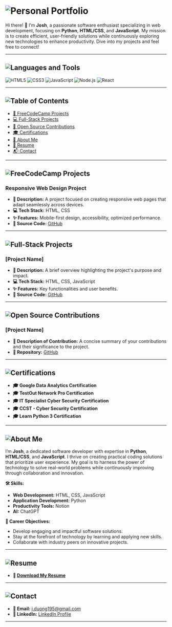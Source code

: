 # ![Personal Portfolio](https://img.shields.io/badge/Personal%20Portfolio-2C3E50?style=for-the-badge&logo=github)

Hi there! 👋 I’m **Josh**, a passionate software enthusiast specializing in web development, focusing on **Python**, **HTML/CSS**, and **JavaScript**. My mission is to create efficient, user-friendly solutions while continuously exploring new technologies to enhance productivity. Dive into my projects and feel free to connect!

---

## ![Languages and Tools](https://img.shields.io/badge/Languages%20and%20Tools-34495E?style=for-the-badge&logo=tools)

![HTML5](https://img.shields.io/badge/HTML5-E34F26?style=for-the-badge&logo=html5&logoColor=white) 
![CSS3](https://img.shields.io/badge/CSS3-1572B6?style=for-the-badge&logo=css3&logoColor=white) 
![JavaScript](https://img.shields.io/badge/JavaScript-F7DF1E?style=for-the-badge&logo=javascript&logoColor=black) 
![Node.js](https://img.shields.io/badge/Node.js-339933?style=for-the-badge&logo=node.js&logoColor=white) 
![React](https://img.shields.io/badge/React-61DAFB?style=for-the-badge&logo=react&logoColor=black)

---

## ![Table of Contents](https://img.shields.io/badge/Table%20of%20Contents-34495E?style=for-the-badge&logo=github)

- [📂 FreeCodeCamp Projects](#freecodecamp-projects)
- [💻 Full-Stack Projects](#full-stack-projects)
- [🔧 Open Source Contributions](#open-source-contributions)
- [🎓 Certifications](#certifications)
- [👤 About Me](#about-me)
- [📄 Resume](#resume)
- [📬 Contact](#contact)

---

## ![FreeCodeCamp Projects](https://img.shields.io/badge/FreeCodeCamp%20Projects-2C3E50?style=for-the-badge&logo=freecodecamp)

### **Responsive Web Design Project**
- **📝 Description:** A project focused on creating responsive web pages that adapt seamlessly across devices.
- **💻 Tech Stack:** HTML, CSS
- **✨ Features:** Mobile-first design, accessibility, optimized performance.
- **🔗 Source Code:** [GitHub](https://github.com/Syntaxpert/responsive-web-design-project.git)

---

## ![Full-Stack Projects](https://img.shields.io/badge/Full%20Stack%20Projects-2C3E50?style=for-the-badge&logo=github)

### **[Project Name]**
- **📝 Description:** A brief overview highlighting the project's purpose and impact.
- **💻 Tech Stack:** HTML, CSS, JavaScript
- **✨ Features:** Key functionalities and user benefits.
- **🔗 Source Code:** [GitHub](#)

---

## ![Open Source Contributions](https://img.shields.io/badge/Open%20Source%20Contributions-2C3E50?style=for-the-badge&logo=github)

### **[Project Name]**
- **🔧 Description of Contribution:** A concise summary of your contributions and their significance to the project.
- **📂 Repository:** [GitHub](#)

---

## ![Certifications](https://img.shields.io/badge/Certifications-34495E?style=for-the-badge&logo=github)

- **🎓 Google Data Analytics Certification**
- **🎓 TestOut Network Pro Certification**
- **🎓 IT Specialist Cyber Security Certification**
- **🎓 CCST - Cyber Security Certification**
- **🎓 Learn Python 3 Certification**

---

## ![About Me](https://img.shields.io/badge/About%20Me-34495E?style=for-the-badge&logo=github)

I’m **Josh**, a dedicated software developer with expertise in **Python**, **HTML/CSS**, and **JavaScript**. I thrive on creating practical coding solutions that prioritize user experience. My goal is to harness the power of technology to solve real-world problems while continuously improving through collaboration and innovation.

**🛠️ Skills:**
- **Web Development:** HTML, CSS, JavaScript
- **Application Development:** Python
- **Productivity Tools:** Notion
- **AI:** ChatGPT

**🎯 Career Objectives:**
- Develop engaging and impactful software solutions.
- Stay at the forefront of technology by learning and applying new skills.
- Collaborate with industry peers on innovative projects.

---

## ![Resume](https://img.shields.io/badge/Resume-2C3E50?style=for-the-badge&logo=github)
- **📄 [Download My Resume](#)**

---

## ![Contact](https://img.shields.io/badge/Contact-34495E?style=for-the-badge&logo=github)

- **📧 Email:** [j.duong195@gmail.com](mailto:j.duong195@gmail.com)
- **🔗 LinkedIn:** [LinkedIn Profile](#)

---
